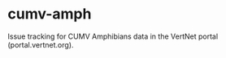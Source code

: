 cumv-amph
=========

Issue tracking for CUMV Amphibians data in the VertNet portal (portal.vertnet.org).
